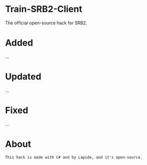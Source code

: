 # Train-SRB2-Client
The official open-source hack for SRB2.


# Added
...

# Updated
...

# Fixed
...

# About
```
This hack is made with C# and by Lapide, and it's open-source.
